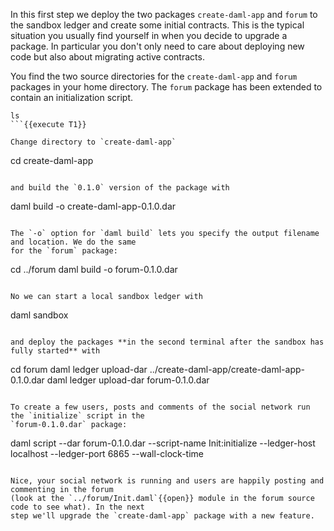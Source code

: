 In this first step we deploy the two packages `create-daml-app` and `forum` to the sandbox ledger
and create some initial contracts. This is the typical situation you usually find yourself in when
you decide to upgrade a package. In particular you don't only need to care about deploying new code
but also about migrating active contracts.

You find the two source directories for the `create-daml-app` and `forum` packages in your home
directory. The `forum` package has been extended to contain an initialization script.

```
ls
```{{execute T1}}

Change directory to `create-daml-app` 

```
cd create-daml-app
```{{execute T1}}

and build the `0.1.0` version of the package with

```
daml build -o create-daml-app-0.1.0.dar
```{{execute T1}}

The `-o` option for `daml build` lets you specify the output filename and location. We do the same
for the `forum` package:

```
cd ../forum
daml build -o forum-0.1.0.dar
```{{execute T1}}

No we can start a local sandbox ledger with

```
daml sandbox
```{{execute T1}}

and deploy the packages **in the second terminal after the sandbox has fully started** with 

```
cd forum
daml ledger upload-dar ../create-daml-app/create-daml-app-0.1.0.dar
daml ledger upload-dar forum-0.1.0.dar
```{{execute T2}}

To create a few users, posts and comments of the social network run the `initialize` script in the
`forum-0.1.0.dar` package:

```
daml script --dar forum-0.1.0.dar --script-name Init:initialize --ledger-host localhost --ledger-port 6865 --wall-clock-time
```{{execute T2}}

Nice, your social network is running and users are happily posting and commenting in the forum
(look at the `../forum/Init.daml`{{open}} module in the forum source code to see what). In the next
step we'll upgrade the `create-daml-app` package with a new feature.
